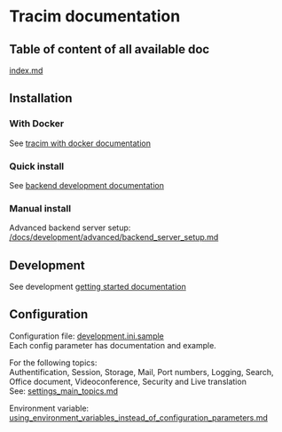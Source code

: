 # Tracim documentation

## Table of content of all available doc

[index.md](/docs/index.md)



## Installation

### With Docker

See [tracim with docker documentation](/docs/administration/installation/tracim_with_docker.md)

### Quick install

See [backend development documentation](/docs/administration/installation/install_backend.md)

### Manual install

Advanced backend server setup: [/docs/development/advanced/backend_server_setup.md](/docs/development/advanced/backend_server_setup.md)



## Development

See development [getting started documentation](/docs/development/getting_started.md)



## Configuration

Configuration file: [development.ini.sample](/backend/development.ini.sample)  
Each config parameter has documentation and example.

For the following topics:  
Authentification, Session, Storage, Mail, Port numbers, Logging, Search, Office document, Videoconference, Security and
Live translation  
See: [settings_main_topics.md](/docs/administration/installation/settings_main_topics.md)

Environment variable: [using_environment_variables_instead_of_configuration_parameters.md](/docs/administration/installation/using_environment_variables_instead_of_configuration_parameters.md)
